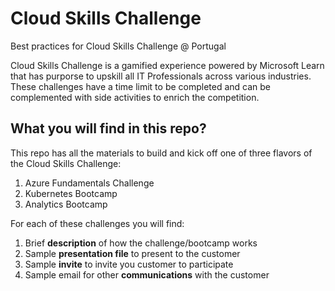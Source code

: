 # Cloud Skills Challenge
Best practices for Cloud Skills Challenge @ Portugal

Cloud Skills Challenge is a gamified experience powered by Microsoft Learn that has purporse to upskill all IT Professionals across various industries. These challenges have a time limit to be completed and can be complemented with side activities to enrich the competition. 

## What you will find in this repo?

This repo has all the materials to build and kick off one of three flavors of the Cloud Skills Challenge:

1. Azure Fundamentals Challenge
2. Kubernetes Bootcamp
3. Analytics Bootcamp

For each of these challenges you will find:

1. Brief **description** of how the challenge/bootcamp works
2. Sample **presentation file** to present to the customer
3. Sample **invite** to invite you customer to participate 
4. Sample email for other **communications** with the customer  
